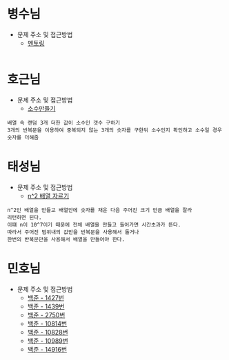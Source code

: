 # 병수님

- 문제 주소 및 접근방법
  - [멘토링](https://dev-soo-log.tistory.com/manage/posts/)

```text

```

# 호근님

- 문제 주소 및 접근방법
  - [소수만들기](https://programmers.co.kr/learn/courses/30/lessons/12977)

```
배열 속 랜덤 3개 더한 값이 소수인 갯수 구하기
3개의 반복문을 이용하여 중복되지 않는 3개의 숫자를 구한뒤 소수인지 확인하고 소수일 경우 숫자를 더해줌

```

# 태성님

- 문제 주소 및 접근방법
  - [n^2 배열 자르기](https://programmers.co.kr/learn/courses/30/lessons/87390)

```text
n^2인 배열을 만들고 배열안에 숫자를 채운 다음 주어진 크기 만큼 배열을 잘라
리턴하면 된다.
이떄 n이 10^7이기 때문에 전체 배열을 만들고 들어가면 시간초과가 뜬다.
따라서 주어진 범위내의 값만을 반복문을 사용해서 돌거나 
한번의 반복문만을 사용해서 배열을 만들어야 한다.
```

# 민호님

- 문제 주소 및 접근방법
  - [백준 - 1427번](https://www.acmicpc.net/problem/1427)
  - [백준 - 1439번](https://www.acmicpc.net/problem/1439)
  - [백준 - 2750번](https://www.acmicpc.net/problem/2750)
  - [백준 - 10814번](https://www.acmicpc.net/problem/10814)
  - [백준 - 10828번](https://www.acmicpc.net/problem/10828)
  - [백준 - 10989번](https://www.acmicpc.net/problem/10989)
  - [백준 - 14916번](https://www.acmicpc.net/problem/14916)

```text

```
